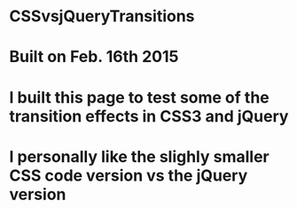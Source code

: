 # CSSvsjQueryTransitions
# Built on Feb. 16th 2015
# I built this page to test some of the transition effects in CSS3 and jQuery
# I personally like the slighly smaller CSS code version vs the jQuery version

